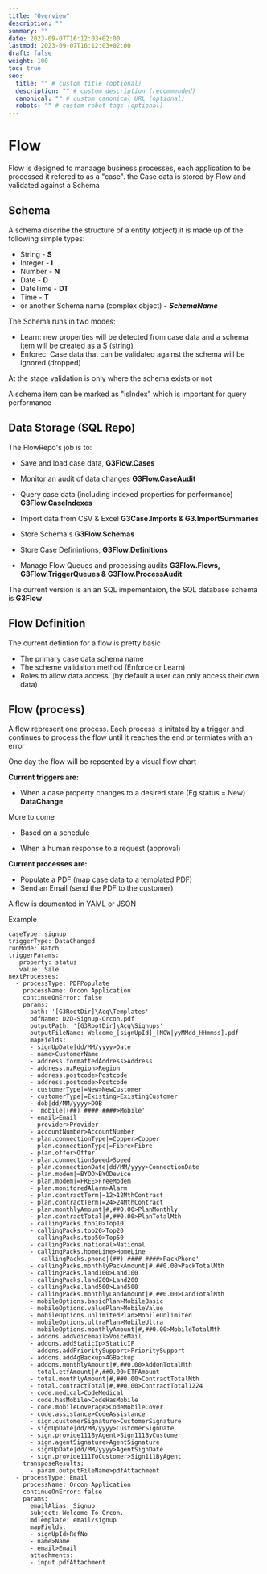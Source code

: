 ```yaml
---
title: "Overview"
description: ""
summary: ""
date: 2023-09-07T16:12:03+02:00
lastmod: 2023-09-07T16:12:03+02:00
draft: false
weight: 100
toc: true
seo:
  title: "" # custom title (optional)
  description: "" # custom description (recommended)
  canonical: "" # custom canonical URL (optional)
  robots: "" # custom robot tags (optional)
---
```


# Flow

Flow is designed to manaage business processes, each application to be processed it refered to as a "case". the Case data is stored by Flow and validated against a Schema

## Schema
A schema discribe the structure of a entity (object) it is made up of the following simple types:
- String - **S**
- Integer - **I**
- Number - **N**
- Date - **D**
- DateTime - **DT**
- Time - **T**
- or another Schema name (complex object) - ***SchemaName***

The Schema runs in two modes:
- Learn: new properties will be detected from case data and a schema item will be created as a S (string)
- Enforec: Case data that can be validated against the schema will be ignored (dropped)

At the stage validation is only where the schema exists or not

A schema item can be marked as "isIndex" which is important for query performance

## Data Storage (SQL Repo)

The FlowRepo's job is to:

- Save and load case data, **G3Flow.Cases**
- Monitor an audit of data changes **G3Flow.CaseAudit**
- Query case data (including indexed properties for performance) **G3Flow.CaseIndexes**

- Import data from CSV & Excel **G3Case.Imports & G3.ImportSummaries**

- Store Schema's **G3Flow.Schemas**
- Store Case Definintions, **G3Flow.Definitions**
- Manage Flow Queues and processing audits **G3Flow.Flows, G3Flow.TriggerQueues & G3Flow.ProcessAudit**

The current version is an an SQL impementaion, the SQL database schema is **G3Flow**

## Flow Definition

The current defintion for a flow is pretty basic
- The primary case data schema name
- The scheme validaiton method (Enforce or Learn)
- Roles to allow data access. (by default a user can only access their own data)


## Flow (process)

A flow represent one process. Each process is initated by a trigger and continues to process the flow until it reaches the end or termiates with an error

One day the flow will be repsented by a visual flow chart

**Current triggers are:**
- When a case property changes to a desired state (Eg status = New) **DataChange**

More to come
- Based on a schedule

- When a human response to a request (approval)

**Current processes are:**
- Populate a PDF (map case data to a templated PDF)
- Send an Email (send the PDF to the customer)

A flow is doumented in YAML or JSON

Example

~~~
caseType: signup
triggerType: DataChanged
runMode: Batch
triggerParams:
   property: status
   value: Sale
nextProcesses:
  - processType: PDFPopulate
    processName: Orcon Application
    continueOnError: false
    params: 
      path: '[G3RootDir]\Acq\Templates'
      pdfName: D2D-Signup-Orcon.pdf
      outputPath: '[G3RootDir]\Acq\Signups'
      outputFileName: Welcome_[signUpId]_[NOW|yyMMdd_HHmmss].pdf
      mapFields:
      - signUpDate|dd/MM/yyyy>Date
      - name>CustomerName 
      - address.formattedAddress>Address
      - address.nzRegion>Region
      - address.postcode>Postcode
      - address.postcode>Postcode
      - customerType|=New>NewCustomer
      - customerType|=Existing>ExistingCustomer
      - dob|dd/MM/yyyy>DOB
      - 'mobile|(##) #### ####>Mobile'
      - email>Email
      - provider>Provider
      - accountNumber>AccountNumber
      - plan.connectionType|=Copper>Copper
      - plan.connectionType|=Fibre>Fibre
      - plan.offer>Offer
      - plan.connectionSpeed>Speed
      - plan.connectionDate|dd/MM/yyyy>ConnectionDate
      - plan.modem|=BYOD>BYODevice
      - plan.modem|=FREE>FreeModem
      - plan.monitoredAlarm>Alarm
      - plan.contractTerm|=12>12MthContract
      - plan.contractTerm|=24>24MthContract
      - plan.monthlyAmount|#,##0.00>PlanMonthly
      - plan.contractTotal|#,##0.00>PlanTotalMth
      - callingPacks.top10>Top10
      - callingPacks.top20>Top20
      - callingPacks.top50>Top50
      - callingPacks.national>National
      - callingPacks.homeLine>HomeLine
      - 'callingPacks.phone|(##) #### ####>PackPhone'
      - callingPacks.monthlyPackAmount|#,##0.00>PackTotalMth
      - callingPacks.land100>Land100
      - callingPacks.land200>Land200
      - callingPacks.land500>Land500
      - callingPacks.monthlyLandAmount|#,##0.00>LandTotalMth
      - mobileOptions.basicPlan>MobileBasic
      - mobileOptions.valuePlan>MobileValue
      - mobileOptions.unlimitedPlan>MobileUnlimited
      - mobileOptions.ultraPlan>MobileUltra
      - mobileOptions.monthlyAmount|#,##0.00>MobileTotalMth
      - addons.addVoicemail>VoiceMail
      - addons.addStaticIp>StaticIP
      - addons.addPrioritySupport>PrioritySupport
      - addons.add4gBackup>4GBackup
      - addons.monthlyAmount|#,##0.00>AddonTotalMth
      - total.etfAmount|#,##0.00>ETFAmount
      - total.monthlyAmount|#,##0.00>ContractTotalMth
      - total.contractTotal|#,##0.00>ContractTotal1224
      - code.medical>CodeMedical
      - code.hasMobile>CodeHasMobile
      - code.mobileCoverage>CodeMobileCover
      - code.assistance>CodeAssistance
      - sign.customerSignature>CustomerSignature
      - signUpDate|dd/MM/yyyy>CustomerSignDate
      - sign.provide111ByAgent>Sign111ByCustomer
      - sign.agentSignature>AgentSignature
      - signUpDate|dd/MM/yyyy>AgentSignDate
      - sign.provide111ToCustomer>Sign111ByAgent
    transposeResults:
      - param.outputFileName>pdfAttachment 
  - processType: Email
    processName: Orcon Application
    continueOnError: false
    params: 
      emailAlias: Signup
      subject: Welcome To Orcon.
      mdTemplate: email/signup
      mapFields:
      - signUpId>RefNo
      - name>Name 
      - email>Email
      attachments:
      - input.pdfAttachment
~~~





